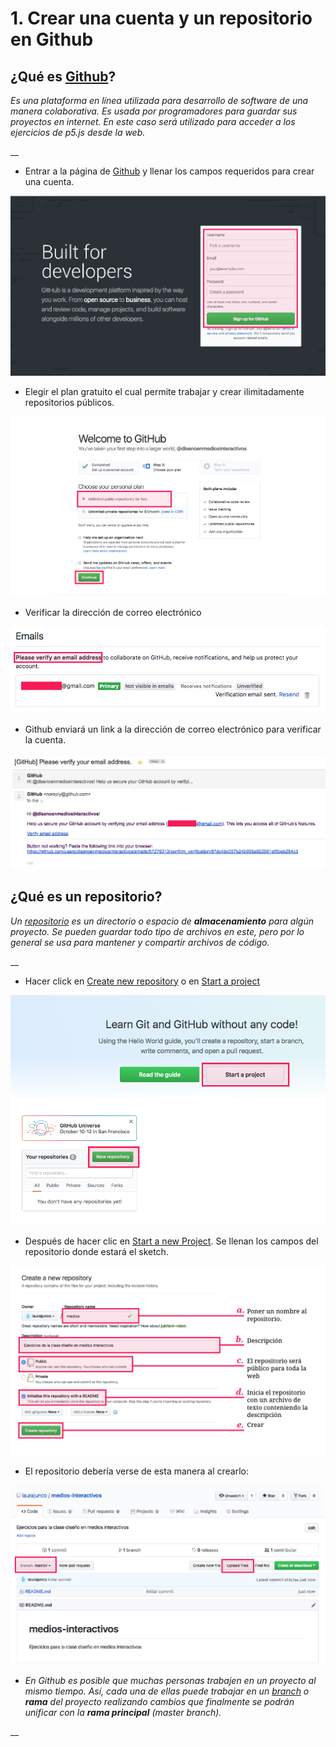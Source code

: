 # 1. Crear una cuenta y un repositorio en Github

## ¿Qué es [Github](https://github.com/)?

_Es una plataforma en línea utilizada para desarrollo de software de una manera colaborativa. Es usada por programadores para guardar sus proyectos en internet. En este caso será utilizado para acceder a los ejercicios de p5.js desde la web._

\_\_

* Entrar a la página de [Github](https://github.com) y llenar los campos requeridos para crear una cuenta.

![](../.gitbook/assets/archivos-06.png)



* Elegir el plan gratuito el cual permite trabajar y crear ilimitadamente repositorios públicos. 

![](../.gitbook/assets/archivos-07.png)



* Verificar la dirección de correo electrónico 

![](../.gitbook/assets/archivos-08.png)



* Github enviará un link a la dirección de correo electrónico para verificar la cuenta.

![](../.gitbook/assets/archivos-09.png)



## ¿Qué es un repositorio?

_Un_ [_repositorio_](https://help.github.com/articles/about-repositories/) _es un directorio o espacio de **almacenamiento** para algún proyecto. Se pueden guardar todo tipo de archivos en este, pero por lo general se usa para mantener y compartir archivos de código._

\_\_

* Hacer click en [Create new repository](https://github.com/new) o en [Start a project](https://github.com/new)

![](../.gitbook/assets/archivos-10.png)



* Después de hacer clic en [Start a new Project](https://github.com/new). Se llenan los campos del repositorio donde estará el sketch.

![](../.gitbook/assets/archivos-12.png)

* El repositorio debería verse de esta manera al crearlo:

![](../.gitbook/assets/archivos-13.png)

* _En Github es posible que muchas personas trabajen en un proyecto al mismo tiempo. Así, cada una de ellas puede trabajar en un_ [_branch_](https://git-scm.com/book/en/v1/Git-Branching-What-a-Branch-Is) _o **rama** del proyecto realizando cambios que finalmente se podrán unificar con la **rama principal** \(master branch\)._

\_\_



